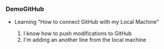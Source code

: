 ### DemoGitHub

- Learning "How to connect GitHub with my Local Machine"

	1. I know how to push modifications to GitHub
	2. I'm adding an another line from the local machine
